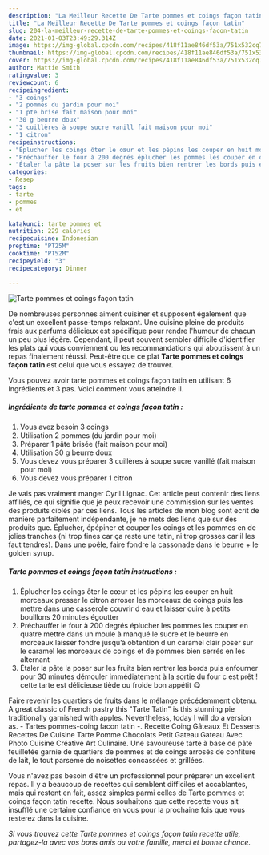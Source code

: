 ```yaml
---
description: "La Meilleur Recette De Tarte pommes et coings façon tatin"
title: "La Meilleur Recette De Tarte pommes et coings façon tatin"
slug: 204-la-meilleur-recette-de-tarte-pommes-et-coings-facon-tatin
date: 2021-01-03T23:49:29.314Z
image: https://img-global.cpcdn.com/recipes/418f11ae846df53a/751x532cq70/tarte-pommes-et-coings-facon-tatin-photo-principale-de-la-recette.jpg
thumbnail: https://img-global.cpcdn.com/recipes/418f11ae846df53a/751x532cq70/tarte-pommes-et-coings-facon-tatin-photo-principale-de-la-recette.jpg
cover: https://img-global.cpcdn.com/recipes/418f11ae846df53a/751x532cq70/tarte-pommes-et-coings-facon-tatin-photo-principale-de-la-recette.jpg
author: Mattie Smith
ratingvalue: 3
reviewcount: 6
recipeingredient:
- "3 coings"
- "2 pommes du jardin pour moi"
- "1 pte brise fait maison pour moi"
- "30 g beurre doux"
- "3 cuillères à soupe sucre vanill fait maison pour moi"
- "1 citron"
recipeinstructions:
- "Éplucher les coings ôter le cœur et les pépins les couper en huit morceaux presser le citron arroser les morceaux de coings puis les mettre dans une casserole couvrir d eau et laisser cuire à petits bouillons 20 minutes égoutter"
- "Préchauffer le four à 200 degrés éplucher les pommes les couper en quatre mettre dans un moule à manqué le sucre et le beurre en morceaux laisser fondre jusqu’à obtention d un caramel clair poser sur le caramel les morceaux de coings et de pommes bien serrés en les alternant"
- "Étaler la pâte la poser sur les fruits bien rentrer les bords puis enfourner pour 30 minutes démouler immédiatement à la sortie du four c est prêt ! cette tarte est délicieuse tiède ou froide bon appétit 😋"
categories:
- Resep
tags:
- tarte
- pommes
- et

katakunci: tarte pommes et 
nutrition: 229 calories
recipecuisine: Indonesian
preptime: "PT25M"
cooktime: "PT52M"
recipeyield: "3"
recipecategory: Dinner

---
```



![Tarte pommes et coings façon tatin](https://img-global.cpcdn.com/recipes/418f11ae846df53a/751x532cq70/tarte-pommes-et-coings-facon-tatin-photo-principale-de-la-recette.jpg)

De nombreuses personnes aiment cuisiner et supposent également que c'est un excellent passe-temps relaxant. Une cuisine pleine de produits frais aux parfums délicieux est spécifique pour rendre l'humeur de chacun un peu plus légère. Cependant, il peut souvent sembler difficile d'identifier les plats qui vous conviennent ou les recommandations qui aboutissent à un repas finalement réussi. Peut-être que ce plat <strong> Tarte pommes et coings façon tatin </strong> est celui que vous essayez de trouver.

<!--inarticleads1-->

Vous pouvez avoir tarte pommes et coings façon tatin en utilisant 6 Ingrédients et 3 pas. Voici comment vous atteindre il.

##### Ingrédients de tarte pommes et coings façon tatin :

1. Vous avez besoin 3 coings
1. Utilisation 2 pommes (du jardin pour moi)
1. Préparer 1 pâte brisée (fait maison pour moi)
1. Utilisation 30 g beurre doux
1. Vous devez vous préparer 3 cuillères à soupe sucre vanillé (fait maison pour moi)
1. Vous devez vous préparer 1 citron


Je vais pas vraiment manger Cyril Lignac. Cet article peut contenir des liens affiliés, ce qui signifie que je peux recevoir une commission sur les ventes des produits ciblés par ces liens. Tous les articles de mon blog sont ecrit de manière parfaitement indépendante, je ne mets des liens que sur des produits que. Éplucher, épépiner et couper les coings et les pommes en de jolies tranches (ni trop fines car ça reste une tatin, ni trop grosses car il les faut tendres). Dans une poêle, faire fondre la cassonade dans le beurre + le golden syrup. 

<!--inarticleads2-->

##### Tarte pommes et coings façon tatin instructions :

1. Éplucher les coings ôter le cœur et les pépins les couper en huit morceaux presser le citron arroser les morceaux de coings puis les mettre dans une casserole couvrir d eau et laisser cuire à petits bouillons 20 minutes égoutter
1. Préchauffer le four à 200 degrés éplucher les pommes les couper en quatre mettre dans un moule à manqué le sucre et le beurre en morceaux laisser fondre jusqu’à obtention d un caramel clair poser sur le caramel les morceaux de coings et de pommes bien serrés en les alternant
1. Étaler la pâte la poser sur les fruits bien rentrer les bords puis enfourner pour 30 minutes démouler immédiatement à la sortie du four c est prêt ! cette tarte est délicieuse tiède ou froide bon appétit 😋


Faire revenir les quartiers de fruits dans le mélange précédemment obtenu. A great classic of French pastry this &#34;Tarte Tatin&#34; is this stunning pie traditionally garnished with apples. Nevertheless, today I will do a version as. - Tartes pommes-coing facon tatin -. Recette Coing Gâteaux Et Desserts Recettes De Cuisine Tarte Pomme Chocolats Petit Gateau Gateau Avec Photo Cuisine Créative Art Culinaire. Une savoureuse tarte à base de pâte feuilletée garnie de quartiers de pommes et de coings arrosés de confiture de lait, le tout parsemé de noisettes concassées et grillées. 

<!--inarticleads1-->

<p>
Vous n'avez pas besoin d'être un professionnel pour préparer un excellent repas. Il y a beaucoup de recettes qui semblent difficiles et accablantes, mais qui restent en fait, assez simples parmi celles de Tarte pommes et coings façon tatin recette. Nous souhaitons que cette recette vous ait insufflé une certaine confiance en vous pour la prochaine fois que vous resterez dans la cuisine.
</p>

<p>
<i>Si vous trouvez cette Tarte pommes et coings façon tatin recette utile, partagez-la avec vos bons amis ou votre famille, merci et bonne chance.</i>
</p>
